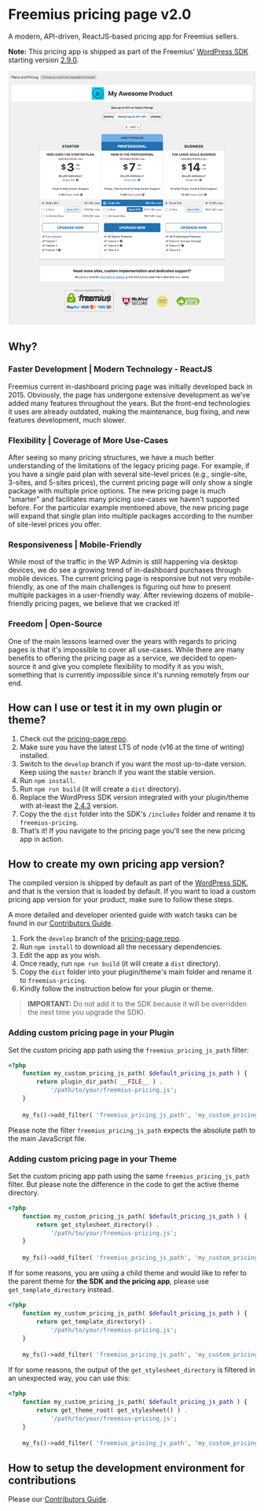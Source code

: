 # Freemius pricing page v2.0

A modern, API-driven, ReactJS-based pricing app for Freemius sellers.

**Note:** This pricing app is shipped as part of the Freemius'
[WordPress SDK](https://github.com/Freemius/wordpress-sdk) starting version
[2.9.0](https://github.com/Freemius/wordpress-sdk/releases/tag/2.9.0).

![Pricing app screenshot](screenshot-1.png?raw=true)

## Why?

### Faster Development | Modern Technology - ReactJS

Freemius current in-dashboard pricing page was initially developed back in 2015.
Obviously, the page has undergone extensive development as we’ve added many
features throughout the years. But the front-end technologies it uses are
already outdated, making the maintenance, bug fixing, and new features
development, much slower.

### Flexibility | Coverage of More Use-Cases

After seeing so many pricing structures, we have a much better understanding of
the limitations of the legacy pricing page. For example, if you have a single
paid plan with several site-level prices (e.g., single-site, 3-sites, and
5-sites prices), the current pricing page will only show a single package with
multiple price options. The new pricing page is much "smarter" and facilitates
many pricing use-cases we haven't supported before. For the particular example
mentioned above, the new pricing page will expand that single plan into multiple
packages according to the number of site-level prices you offer.

### Responsiveness | Mobile-Friendly

While most of the traffic in the WP Admin is still happening via desktop
devices, we do see a growing trend of in-dashboard purchases through mobile
devices. The current pricing page is responsive but not very mobile-friendly, as
one of the main challenges is figuring out how to present multiple packages in a
user-friendly way. After reviewing dozens of mobile-friendly pricing pages, we
believe that we cracked it!

### Freedom | Open-Source

One of the main lessons learned over the years with regards to pricing pages is
that it's impossible to cover all use-cases. While there are many benefits to
offering the pricing page as a service, we decided to open-source it and give
you complete flexibility to modify it as you wish, something that is currently
impossible since it's running remotely from our end.

## How can I use or test it in my own plugin or theme?

1. Check out the [pricing-page repo](https://github.com/Freemius/pricing-page).
2. Make sure you have the latest LTS of node (v16 at the time of writing)
   installed.
3. Switch to the `develop` branch if you want the most up-to-date version. Keep
   using the `master` branch if you want the stable version.
4. Run `npm install`.
5. Run `npm run build` (it will create a `dist` directory).
6. Replace the WordPress SDK version integrated with your plugin/theme with
   at-least the
   [2.4.3](https://github.com/Freemius/wordpress-sdk/releases/tag/2.4.3)
   version.
7. Copy the the `dist` folder into the SDK's `/includes` folder and rename it to
   `freemius-pricing`.
8. That’s it! If you navigate to the pricing page you'll see the new pricing app
   in action.

## How to create my own pricing app version?

The compiled version is shipped by default as part of the
[WordPress SDK](https://github.com/Freemius/wordpress-sdk), and that is the
version that is loaded by default. If you want to load a custom pricing app
version for your product, make sure to follow these steps.

A more detailed and developer oriented guide with watch tasks can be found in
our [Contributors Guide](CONTRIBUTING.md).

1. Fork the `develop` branch of the
   [pricing-page repo](https://github.com/Freemius/pricing-page).
2. Run `npm install` to download all the necessary dependencies.
3. Edit the app as you wish.
4. Once ready, run `npm run build` (it will create a `dist` directory).
5. Copy the `dist` folder into your plugin/theme's main folder and rename it to
   `freemius-pricing`.
6. Kindly follow the instruction below for your plugin or theme.

> **IMPORTANT:** Do not add it to the SDK because it will be overridden the next
> time you upgrade the SDK).

### Adding custom pricing page in your Plugin

Set the custom pricing app path using the `freemius_pricing_js_path` filter:

```php
<?php
    function my_custom_pricing_js_path( $default_pricing_js_path ) {
        return plugin_dir_path( __FILE__ ) .
            '/path/to/your/freemius-pricing.js';
    }

    my_fs()->add_filter( 'freemius_pricing_js_path', 'my_custom_pricing_js_path' );
```

Please note the filter `freemius_pricing_js_path` expects the absolute path to
the main JavaScript file.

### Adding custom pricing page in your Theme

Set the custom pricing app path using the same `freemius_pricing_js_path`
filter. But please note the difference in the code to get the active theme
directory.

```php
<?php
    function my_custom_pricing_js_path( $default_pricing_js_path ) {
        return get_stylesheet_directory() .
            '/path/to/your/freemius-pricing.js';
    }

    my_fs()->add_filter( 'freemius_pricing_js_path', 'my_custom_pricing_js_path' );
```

If for some reasons, you are using a child theme and would like to refer to the
parent theme for **the SDK and the pricing app**, please use
`get_template_directory` instead.

```php
<?php
    function my_custom_pricing_js_path( $default_pricing_js_path ) {
        return get_template_directory() .
            '/path/to/your/freemius-pricing.js';
    }

    my_fs()->add_filter( 'freemius_pricing_js_path', 'my_custom_pricing_js_path' );
```

If for some reasons, the output of the `get_stylesheet_directory` is filtered in
an unexpected way, you can use this:

```php
<?php
    function my_custom_pricing_js_path( $default_pricing_js_path ) {
        return get_theme_root( get_stylesheet() ) .
            '/path/to/your/freemius-pricing.js';
    }

    my_fs()->add_filter( 'freemius_pricing_js_path', 'my_custom_pricing_js_path' );
```

## How to setup the development environment for contributions

Please our [Contributors Guide](CONTRIBUTING.md).
